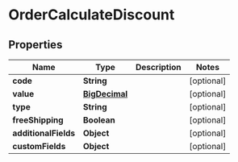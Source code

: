 

# OrderCalculateDiscount

## Properties

Name | Type | Description | Notes
------------ | ------------- | ------------- | -------------
**code** | **String** |  |  [optional]
**value** | [**BigDecimal**](BigDecimal.md) |  |  [optional]
**type** | **String** |  |  [optional]
**freeShipping** | **Boolean** |  |  [optional]
**additionalFields** | **Object** |  |  [optional]
**customFields** | **Object** |  |  [optional]




